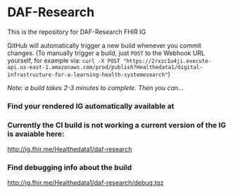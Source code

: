 # DAF-Research

This is the repository for DAF-Research FHIR IG

GitHub will automatically trigger a new build whenever you commit changes.
(To manually trigger a build, just `POST` to the Webhook URL yourself, for example via:
`curl -X POST "https://2rxzc1u4ji.execute-api.us-east-1.amazonaws.com/prod/publish?Healthedata1/digital-infrastructure-for-a-learning-health-systemesearch"`)

*Note: a build takes 2-3 minutes to complete. Then you can...*

### Find your rendered IG automatically available at

### Currently the CI build is not working a current version of the IG is avaiable here: 

http://ig.fhir.me/Healthedata1/daf-research

### Find debugging info about the build

http://ig.fhir.me/Healthedata1/daf-research/debug.tgz
